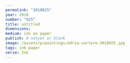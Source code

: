 ```yaml
---
permalink: "2018025"
year: 2018
number: "025"
title: untitled
dimensions:
medium: ink on paper
publish: # notyet or blank
image: /assets/p/paintings/adria-sartore-2018025.jpg
tags: ink paper
serie: Ink
---
```

